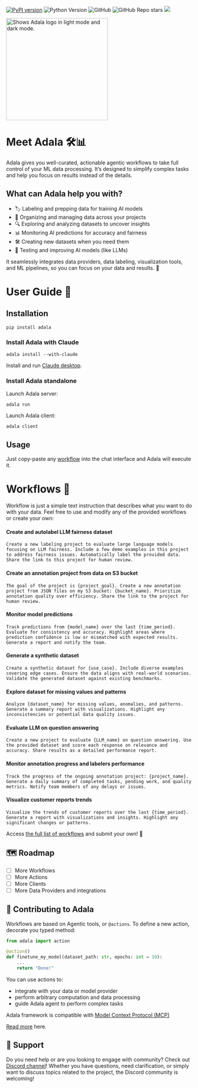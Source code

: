 [![PyPI version](https://badge.fury.io/py/adala.svg)](https://badge.fury.io/py/adala)
![Python Version](https://img.shields.io/badge/supported_python_version_-3.8%20%7C%203.9%20%7C%203.10%20%7C%203.11-blue)
![GitHub](https://img.shields.io/github/license/HumanSignal/Adala)
![GitHub Repo stars](https://img.shields.io/github/stars/HumanSignal/Adala)
[![](https://img.shields.io/discord/1166330284300570624?label=Discord&logo=discord)](https://discord.gg/QBtgTbXTgU)

<picture>
  <source media="(prefers-color-scheme: dark)" srcset="/docs/src/img/logo-dark-mode.png" width="275" >
  <source media="(prefers-color-scheme: light)" srcset="/docs/src/img/logo.png" width="275" >
  <img alt="Shows Adala logo in light mode and dark mode." src="/docs/src/img/logo.png" width="275" >
</picture>

# Meet Adala 🛠️📊

Adala gives you well-curated, actionable agentic workflows to take full control of your ML data processing. It’s designed to simplify complex tasks and help you focus on results instead of the details.

## What can Adala help you with?

* 🏷️ Labeling and prepping data for training AI models
* 📂 Organizing and managing data across your projects
* 🔍 Exploring and analyzing datasets to uncover insights
* 📊 Monitoring AI predictions for accuracy and fairness
* 🛠️ Creating new datasets when you need them
* 🤖 Testing and improving AI models (like LLMs)

It seamlessly integrates data providers, data labeling, visualization tools, and ML pipelines, so you can focus on your data and results. 🎉

# User Guide 📖

## Installation

```
pip install adala
```

### Install Adala with Claude

```
adala install --with-claude
```

Install and run [Claude desktop](https://claude.ai/download).

### Install Adala standalone

Launch Adala server:
```
adala run
```

Launch Adala client:
```
adala client
```

## Usage
Just copy-paste any [workflow](#workflows) into the chat interface and Adala will execute it.


# Workflows 🧰

Workflow is just a simple text instruction that describes what you want to do with your data.  Feel free to use and modify any of the provided workflows or create your own:

#### Create and autolabel LLM fairness dataset
```
Create a new labeling project to evaluate large language models focusing on LLM fairness. Include a few demo examples in this project to address fairness issues. Automatically label the provided data. Share the link to this project for human review.
```

#### Create an annotation project from data on S3 bucket
```
The goal of the project is {project_goal}. Create a new annotation project from JSON files on my S3 bucket: {bucket_name}. Prioritize annotation quality over efficiency. Share the link to the project for human review.
```

#### Monitor model predictions
```
Track predictions from {model_name} over the last {time_period}. Evaluate for consistency and accuracy. Highlight areas where prediction confidence is low or mismatched with expected results. Generate a report and notify the team.  
```

#### Generate a synthetic dataset
```
Create a synthetic dataset for {use_case}. Include diverse examples covering edge cases. Ensure the data aligns with real-world scenarios. Validate the generated dataset against existing benchmarks.
```

#### Explore dataset for missing values and patterns
```
Analyze {dataset_name} for missing values, anomalies, and patterns. Generate a summary report with visualizations. Highlight any inconsistencies or potential data quality issues.  
```

#### Evaluate LLM on question answering
```
Create a new project to evaluate {LLM_name} on question answering. Use the provided dataset and score each response on relevance and accuracy. Share results as a detailed performance report.  
```

#### Monitor annotation progress and labelers performance
```
Track the progress of the ongoing annotation project: {project_name}. Generate a daily summary of completed tasks, pending work, and quality metrics. Notify team members of any delays or issues.  
```

#### Visualize customer reports trends
```
Visualize the trends of customer reports over the last {time_period}. Generate a report with visualizations and insights. Highlight any significant changes or patterns.
```

Access [the full list of workflows](database-link) and submit your own! 📝

## 🗺 Roadmap

- [ ] More Workflows
- [ ] More Actions
- [ ] More Clients
- [ ] More Data Providers and integrations

## 🤩 Contributing to Adala

Workflows are based on Agentic tools, or `@actions`. To define a new action, decorate you typed method:

```python
from adala import action

@action()
def finetune_my_model(dataset_path: str, epochs: int = 10):
    ...
    return "Done!"
```

You can use actions to:
- integrate with your data or model provider
- perform arbitrary computation and data processing
- guide Adala agent to perform complex tasks

Adala framework is compatible with [Model Context Protocol (MCP)](https://github.com/modelcontextprotocol)

[Read more](./CONTRIBUTION.md) here.

## 💬 Support

Do you need help or are you looking to engage with community? Check out [Discord channel](https://discord.gg/QBtgTbXTgU)!
Whether you have questions, need clarification, or simply want to discuss topics related to the project, the Discord community is welcoming!

